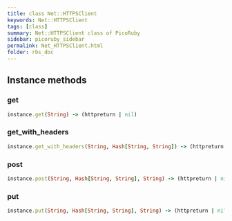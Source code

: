 ```yaml
---
title: class Net::HTTPSClient
keywords: Net::HTTPSClient
tags: [class]
summary: Net::HTTPSClient class of PicoRuby
sidebar: picoruby_sidebar
permalink: Net_HTTPSClient.html
folder: rbs_doc
---
```

## Instance methods
### get

```ruby
instance.get(String) -> (httpreturn | nil)
```
### get_with_headers

```ruby
instance.get_with_headers(String, Hash[String, String]) -> (httpreturn | nil)
```
### post

```ruby
instance.post(String, Hash[String, String], String) -> (httpreturn | nil)
```
### put

```ruby
instance.put(String, Hash[String, String], String) -> (httpreturn | nil)
```
